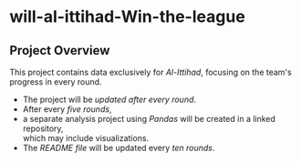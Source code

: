 # will-al-ittihad-Win-the-league

## Project Overview  

This project contains data exclusively for *Al-Ittihad*, focusing on the team's progress in every round.  

- The project will be *updated after every round*.  
- After every *five rounds*,
- a separate analysis project using *Pandas* will be created in a linked repository,<br>which may include visualizations.  
- The *README file* will be updated every *ten rounds*.
